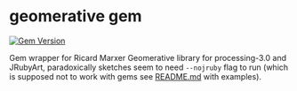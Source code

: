 # geomerative gem

[![Gem Version](https://badge.fury.io/rb/geomerative.svg)](https://badge.fury.io/rb/geomerative)

Gem wrapper for Ricard Marxer Geomerative library for processing-3.0 and JRubyArt, paradoxically sketches seem to need `--nojruby` flag to run (which is supposed not to work with gems see [README.md][] with examples).

[README.md]:https://github.com/ruby-processing/geomerativegem/blob/master/examples/README.md
